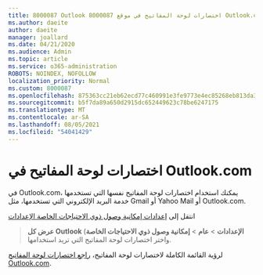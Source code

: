 ```yaml
---
title: 8000087 Outlook اختصارات لوحة المفاتيح في موقع 8000087 Outlook.com
ms.author: daeite
author: daeite
manager: joallard
ms.date: 04/21/2020
ms.audience: Admin
ms.topic: article
ms.service: o365-administration
ROBOTS: NOINDEX, NOFOLLOW
localization_priority: Normal
ms.custom: 8000087
ms.openlocfilehash: 875363cc21eb62ecd77c460991e3fe9773e4ec85268eb813da3dbd13bb6bb079
ms.sourcegitcommit: b5f7da89a650d2915dc652449623c78be6247175
ms.translationtype: MT
ms.contentlocale: ar-SA
ms.lasthandoff: 08/05/2021
ms.locfileid: "54041429"
---
```

# <a name="keyboard-shortcuts-in-outlookcom"></a>اختصارات لوحة المفاتيح في Outlook.com

في Outlook.com، يمكنك استخدام اختصارات لوحة المفاتيح نفسها التي تستخدمها خدمة البريد الإلكتروني التي تستخدمها، مثل Gmail أو Yahoo Mail أو Outlook.com.

انتقل إلى [إعدادات إمكانية وصول ذوي الاحتياجات الخاصة الإعدادات](https://go.microsoft.com/fwlink/?linkid=2080840)  
 > **عرض كل Outlook الإعدادات**  >  **عام**  >  **إمكانية وصول ذوي الاحتياجات الخاصة**) واختر اختصارات لوحة المفاتيح التي تريد استخدامها.

لرؤية القائمة الكاملة لاختصارات لوحة المفاتيح، [راجع اختصارات لوحة المفاتيح Outlook.com](https://support.microsoft.com/topic/keyboard-shortcuts-for-outlook-3cdeb221-7ae5-4c1d-8c1d-9e63216c1efd).